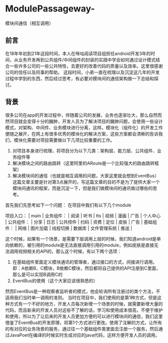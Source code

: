 # ModulePassageway-
模块间通信（相互调用）
## 前言 ##
在18年年初到21年这段时间，本人在咪咕阅读项目组担任android开发3年的时间，从业务开发再到公共组件/中间组件的封装的实践中学会如何通过设计模式结合一些许多公司的一些公共特性，去更好的改善代码的质量以及效率。这里很感谢公司的信任以及同事的帮助。
这段时间，小弟一直在梳理以及沉淀这几年的开发过程中学到的东西，然后经过思考，有必要对模块间的通信架构做一下总结和探讨。
## 背景 ##
很多公司在app的开发过程中，伴随着公司的发展，业务也逐渐壮大，那么自然而然项目就会变得十分的臃肿，开发人员为了解决项目的臃肿问题，会使用一些设计模式，对架构、中间件、业务模块进行分离，这样。模块化（组件化）的开发工作便随之展开，在网上有很多优秀的模块化的解决方案，这些方案都会清晰的告诉我们，模块化需要对项目需要做以下几项比较重要的工作。
1. 对项目本身进行梳理，将项目分为以下几类：架构层、能力层、公共组件、业务组件等
2. 解决模块之间的路由跳转（这里阿里的ARoute是一个比较强大的路由跳转框架）
3. 解决模块间的通信（也就是相互调用的问题，大家这里就会想到EventBus）
这篇文章主要是针对第3点展开的，写这篇文章的目的不是为了提供大家一个模块间通讯的框架，而是沉淀一下，但是我们做模块间的通讯做过哪些的思考。

首先我们先思考如下一个问题：
在项目中我们有以下几个module

项目入口： |              main                |
业务组件： | 阅读 | 听书 | tts | 视频 | 漫画 | 广告 | 个人中心 |
公共组件： | 分享 | 日志 | 公共控件 | 扫码 | 资费 | 定位 | 皮肤 | 广告 |
基础组件： | 网络 | 图片加载 | 线程切换 | 数据库 | 文件管理系统 | 推送 |

这个时候，如果有一个场景，是需要下层调用上层的时候，我们知道android是单向依赖的，被引用的module是无法直接调用引用的module，例如皮肤是直接无法调用视频相关的API的，那么这个时候，有以下两个选项：
1. 在基础组件里面定义模块通讯的管理者，通过接口的方式，间接进行调用。即：A依赖B、C模块，B依赖C模块，然后都将自己提供的API注册到C里面，那么是可以实现B调用C的
2. EventBus的使用（这个大家应该很熟悉的）

然而EventBus是一种观察者监听者的模式，他会轮询所有注册过的类个方法，不适用我们当时单一调用的准则。
当时在项目中，我们使用的是第1种方式，但是这种方式有一个不好的地方，开发人员每次新增一个场景的时候，就需要新增大量的代码，而且新来的开发人员对这些不了解的话，学习和使用成本很高，不便于维护和使用，所以为了让后来的开发人员更加方便的可以进行模块间的通信，我们这里借鉴了EventBus的开发原理，将第1个方式进行更改。使用了注解的方式，让所有的有对应的业务场景的服务，通过往一个基础组件类里面去注册一个服务，然后通过JavaPoet在编译的时候实时生成对应的java代码，这样方便开发人员的调用。
